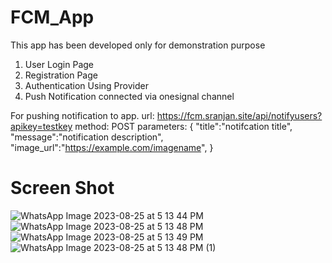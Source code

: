 # FCM_App
This app has been developed only for demonstration purpose
 1. User Login Page
 2. Registration Page
 3. Authentication Using Provider
 4. Push Notification connected via onesignal channel

For pushing notification to app.
url: https://fcm.sranjan.site/api/notifyusers?apikey=testkey
method: POST
parameters:
{
"title":"notifcation title",
"message":"notification description",
"image_url":"https://example.com/imagename",
}

# Screen Shot
![WhatsApp Image 2023-08-25 at 5 13 44 PM](https://github.com/sau2019/FCM_App/assets/37327421/a4c1520f-0ba7-42fa-88ed-86690fe9129c)
![WhatsApp Image 2023-08-25 at 5 13 48 PM](https://github.com/sau2019/FCM_App/assets/37327421/041d4204-7ec9-4c2a-8533-614524131df5)
![WhatsApp Image 2023-08-25 at 5 13 49 PM](https://github.com/sau2019/FCM_App/assets/37327421/6befbde1-bf58-460d-8208-4c0ca9833031)
![WhatsApp Image 2023-08-25 at 5 13 48 PM (1)](https://github.com/sau2019/FCM_App/assets/37327421/bd8df4ab-d67c-43bd-bc06-c890aa712976)
